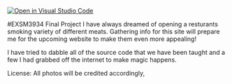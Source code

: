 [![Open in Visual Studio Code](https://classroom.github.com/assets/open-in-vscode-f059dc9a6f8d3a56e377f745f24479a46679e63a5d9fe6f495e02850cd0d8118.svg)](https://classroom.github.com/online_ide?assignment_repo_id=7317854&assignment_repo_type=AssignmentRepo)

#EXSM3934 Final Project
I have always dreamed of opening a resturants smoking variety of  different meats. Gathering info for this site will prepare me for the upcoming website to make them even more appealing!

I have tried to dabble all of the source code that we have been taught and a few I had grabbed off the internet to make magic happens.

License: All photos will be credited accordingly,
